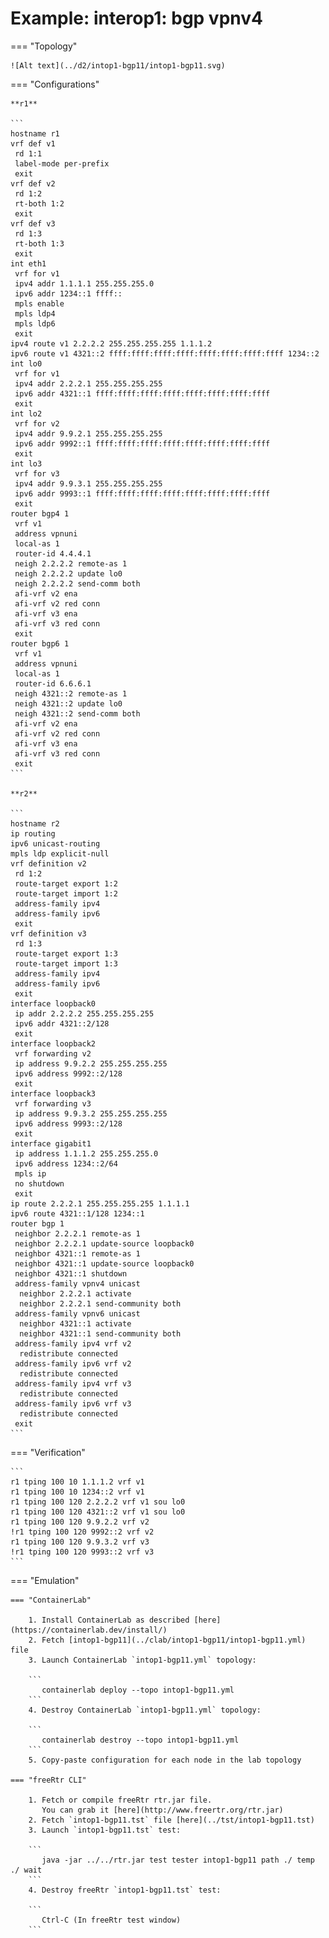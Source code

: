 # Example: interop1: bgp vpnv4

=== "Topology"

    ![Alt text](../d2/intop1-bgp11/intop1-bgp11.svg)

=== "Configurations"

    **r1**

    ```
    hostname r1
    vrf def v1
     rd 1:1
     label-mode per-prefix
     exit
    vrf def v2
     rd 1:2
     rt-both 1:2
     exit
    vrf def v3
     rd 1:3
     rt-both 1:3
     exit
    int eth1
     vrf for v1
     ipv4 addr 1.1.1.1 255.255.255.0
     ipv6 addr 1234::1 ffff::
     mpls enable
     mpls ldp4
     mpls ldp6
     exit
    ipv4 route v1 2.2.2.2 255.255.255.255 1.1.1.2
    ipv6 route v1 4321::2 ffff:ffff:ffff:ffff:ffff:ffff:ffff:ffff 1234::2
    int lo0
     vrf for v1
     ipv4 addr 2.2.2.1 255.255.255.255
     ipv6 addr 4321::1 ffff:ffff:ffff:ffff:ffff:ffff:ffff:ffff
     exit
    int lo2
     vrf for v2
     ipv4 addr 9.9.2.1 255.255.255.255
     ipv6 addr 9992::1 ffff:ffff:ffff:ffff:ffff:ffff:ffff:ffff
     exit
    int lo3
     vrf for v3
     ipv4 addr 9.9.3.1 255.255.255.255
     ipv6 addr 9993::1 ffff:ffff:ffff:ffff:ffff:ffff:ffff:ffff
     exit
    router bgp4 1
     vrf v1
     address vpnuni
     local-as 1
     router-id 4.4.4.1
     neigh 2.2.2.2 remote-as 1
     neigh 2.2.2.2 update lo0
     neigh 2.2.2.2 send-comm both
     afi-vrf v2 ena
     afi-vrf v2 red conn
     afi-vrf v3 ena
     afi-vrf v3 red conn
     exit
    router bgp6 1
     vrf v1
     address vpnuni
     local-as 1
     router-id 6.6.6.1
     neigh 4321::2 remote-as 1
     neigh 4321::2 update lo0
     neigh 4321::2 send-comm both
     afi-vrf v2 ena
     afi-vrf v2 red conn
     afi-vrf v3 ena
     afi-vrf v3 red conn
     exit
    ```

    **r2**

    ```
    hostname r2
    ip routing
    ipv6 unicast-routing
    mpls ldp explicit-null
    vrf definition v2
     rd 1:2
     route-target export 1:2
     route-target import 1:2
     address-family ipv4
     address-family ipv6
     exit
    vrf definition v3
     rd 1:3
     route-target export 1:3
     route-target import 1:3
     address-family ipv4
     address-family ipv6
     exit
    interface loopback0
     ip addr 2.2.2.2 255.255.255.255
     ipv6 addr 4321::2/128
     exit
    interface loopback2
     vrf forwarding v2
     ip address 9.9.2.2 255.255.255.255
     ipv6 address 9992::2/128
     exit
    interface loopback3
     vrf forwarding v3
     ip address 9.9.3.2 255.255.255.255
     ipv6 address 9993::2/128
     exit
    interface gigabit1
     ip address 1.1.1.2 255.255.255.0
     ipv6 address 1234::2/64
     mpls ip
     no shutdown
     exit
    ip route 2.2.2.1 255.255.255.255 1.1.1.1
    ipv6 route 4321::1/128 1234::1
    router bgp 1
     neighbor 2.2.2.1 remote-as 1
     neighbor 2.2.2.1 update-source loopback0
     neighbor 4321::1 remote-as 1
     neighbor 4321::1 update-source loopback0
     neighbor 4321::1 shutdown
     address-family vpnv4 unicast
      neighbor 2.2.2.1 activate
      neighbor 2.2.2.1 send-community both
     address-family vpnv6 unicast
      neighbor 4321::1 activate
      neighbor 4321::1 send-community both
     address-family ipv4 vrf v2
      redistribute connected
     address-family ipv6 vrf v2
      redistribute connected
     address-family ipv4 vrf v3
      redistribute connected
     address-family ipv6 vrf v3
      redistribute connected
     exit
    ```

=== "Verification"

    ```
    r1 tping 100 10 1.1.1.2 vrf v1
    r1 tping 100 10 1234::2 vrf v1
    r1 tping 100 120 2.2.2.2 vrf v1 sou lo0
    r1 tping 100 120 4321::2 vrf v1 sou lo0
    r1 tping 100 120 9.9.2.2 vrf v2
    !r1 tping 100 120 9992::2 vrf v2
    r1 tping 100 120 9.9.3.2 vrf v3
    !r1 tping 100 120 9993::2 vrf v3
    ```

=== "Emulation"

    === "ContainerLab"

        1. Install ContainerLab as described [here](https://containerlab.dev/install/)  
        2. Fetch [intop1-bgp11](../clab/intop1-bgp11/intop1-bgp11.yml) file  
        3. Launch ContainerLab `intop1-bgp11.yml` topology:  

        ```
           containerlab deploy --topo intop1-bgp11.yml  
        ```
        4. Destroy ContainerLab `intop1-bgp11.yml` topology:  

        ```
           containerlab destroy --topo intop1-bgp11.yml  
        ```
        5. Copy-paste configuration for each node in the lab topology

    === "freeRtr CLI"

        1. Fetch or compile freeRtr rtr.jar file.  
           You can grab it [here](http://www.freertr.org/rtr.jar)  
        2. Fetch `intop1-bgp11.tst` file [here](../tst/intop1-bgp11.tst)  
        3. Launch `intop1-bgp11.tst` test:  

        ```
           java -jar ../../rtr.jar test tester intop1-bgp11 path ./ temp ./ wait
        ```
        4. Destroy freeRtr `intop1-bgp11.tst` test:  

        ```
           Ctrl-C (In freeRtr test window)
        ```


